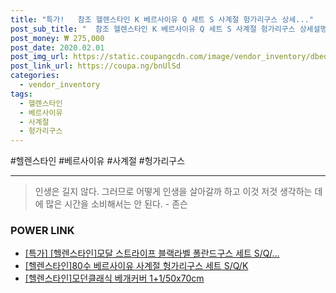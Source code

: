 ```yaml
--- 
title: "특가!   참조 헬렌스타인 K 베르사이유 Q 세트 S 사계절 헝가리구스 상세..." 
post_sub_title: "  참조 헬렌스타인 K 베르사이유 Q 세트 S 사계절 헝가리구스 상세설명 80수" 
post_money: ₩ 275,000 
post_date: 2020.02.01 
post_img_url: https://static.coupangcdn.com/image/vendor_inventory/dbed/44fa358c808fe7b19462430b38d2e69d680f0c281763c8aa14590ec313f4.jpg 
post_link_url: https://coupa.ng/bnUlSd 
categories: 
  - vendor_inventory 
tags: 
  - 헬렌스타인 
  - 베르사이유 
  - 사계절 
  - 헝가리구스 
--- 
```

  #헬렌스타인 #베르사이유 #사계절 #헝가리구스 
<hr> 

> 인생은 길지 않다. 그러므로 어떻게 인생을 살아갈까 하고 이것 저것 생각하는 데에 많은 시간을 소비해서는 안 된다. - 존슨 


### POWER LINK

* <a href="https://blog.naver.com/sakai111/221792620868" target="_blank">[특가] [헬렌스타인]모달 스트라이프 블랙라벨 폴란드구스 세트 S/Q/...</a>
* <a href="https://blog.naver.com/fasyy4321/221792035159" target="_blank">[헬렌스타인]80수 베르사이유 사계절 헝가리구스 세트 S/Q/K</a>
* <a href="https://blog.naver.com/santokki14/221785848484" target="_blank">[헬렌스타인]모던클래식 베개커버 1+1/50x70cm</a>

